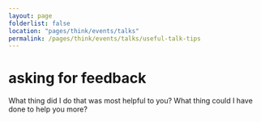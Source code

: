 ```yaml
---
layout: page
folderlist: false
location: "pages/think/events/talks"
permalink: /pages/think/events/talks/useful-talk-tips
---
```



# asking for feedback 
What thing did I do that was most helpful to you?
What thing could I have done to help you more?
